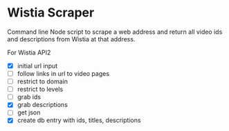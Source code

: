 # Wistia Scraper

Command line Node script to scrape a web address and return all video ids and descriptions from Wistia at that address.

For Wistia API2

- [x] initial url input
- [ ] follow links in url to video pages
- [ ] restrict to domain
- [ ] restrict to levels
- [ ] grab ids
- [x] grab descriptions
- [ ] get json
- [x] create db entry with ids, titles, descriptions

